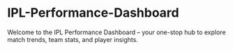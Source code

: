 # IPL-Performance-Dashboard

Welcome to the IPL Performance Dashboard – your one-stop hub to explore match trends, team stats, and player insights.


